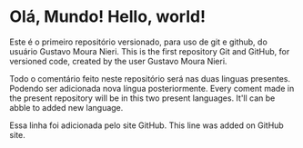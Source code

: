 # Olá, Mundo! Hello, world!

 Este é o primeiro repositório versionado, para uso de git e github, do usuário Gustavo Moura Nieri.
 This is the first repository Git and GitHub, for versioned code, created by the user Gustavo Moura Nieri.

 Todo o comentário feito neste repositório será nas duas linguas presentes. Podendo ser adicionada nova língua posteriormente.
 Every coment made in the present repository will be in this two present languages. It'll can be abble to added new language.

 Essa linha foi adicionada pelo site GitHub.
 This line was added on GitHub site.

